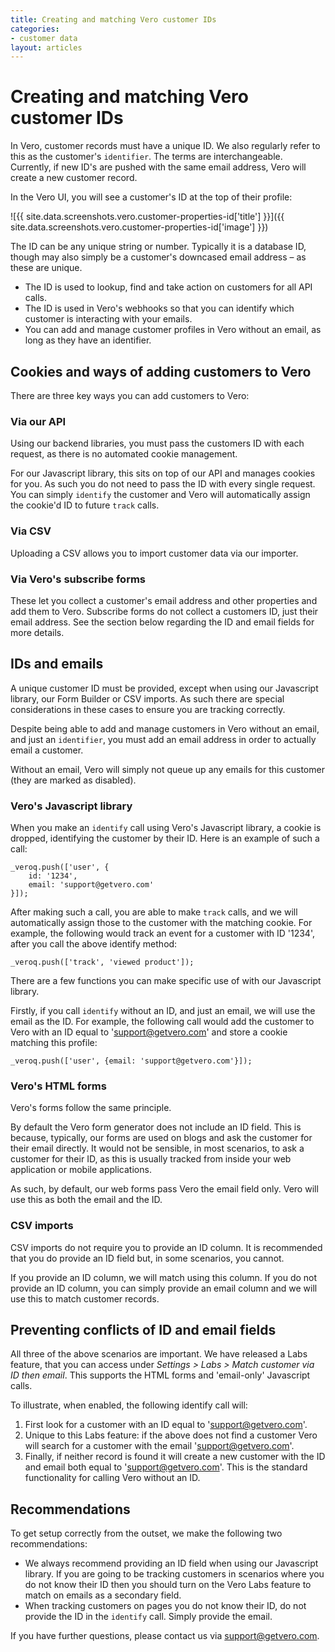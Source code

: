 ```yaml
---
title: Creating and matching Vero customer IDs
categories:
- customer data
layout: articles
---
```


# Creating and matching Vero customer IDs

In Vero, customer records must have a unique ID. We also regularly refer to this as the customer's `identifier`. The terms are interchangeable. Currently, if new ID's are pushed with the same email address, Vero will create a new customer record.

In the Vero UI, you will see a customer's ID at the top of their profile:

![{{ site.data.screenshots.vero.customer-properties-id['title'] }}]({{ site.data.screenshots.vero.customer-properties-id['image'] }})

The ID can be any unique string or number. Typically it is a database ID, though may also simply be a customer's downcased email address – as these are unique.

- The ID is used to lookup, find and take action on customers for all API calls.
- The ID is used in Vero's webhooks so that you can identify which customer is interacting with your emails.
- You can add and manage customer profiles in Vero without an email, as long as they have an identifier.

## Cookies and ways of adding customers to Vero

There are three key ways you can add customers to Vero:

### Via our API

Using our backend libraries, you must pass the customers ID with each request, as there is no automated cookie management. 

For our Javascript library, this sits on top of our API and manages cookies for you. As such you do not need to pass the ID with every single request. You can simply `identify` the customer and Vero will automatically assign the cookie'd ID to future `track` calls.

### Via CSV

Uploading a CSV allows you to import customer data via our importer.

### Via Vero's subscribe forms

These let you collect a customer's email address and other properties and add them to Vero. Subscribe forms do not collect a customers ID, just their email address. See the section below regarding the ID and email fields for more details.

## IDs and emails

A unique customer ID must be provided, except when using our Javascript library, our Form Builder or CSV imports. As such there are special considerations in these cases to ensure you are tracking correctly.

Despite being able to add and manage customers in Vero without an email, and just an `identifier`, you must add an email address in order to actually email a customer.

Without an email, Vero will simply not queue up any emails for this customer (they are marked as disabled).

### Vero's Javascript library

When you make an `identify` call using Vero's Javascript library, a cookie is dropped, identifying the customer by their ID. Here is an example of such a call:

	_veroq.push(['user', {
		id: '1234',
		email: 'support@getvero.com'
	}]);

After making such a call, you are able to make `track` calls, and we will automatically assign those to the customer with the matching cookie. For example, the following would track an event for a customer with ID '1234', after you call the above identify method:

	_veroq.push(['track', 'viewed product']);

There are a few functions you can make specific use of with our Javascript library.

Firstly, if you call `identify` without an ID, and just an email, we will use the email as the ID. For example, the following call would add the customer to Vero with an ID equal to 'support@getvero.com' and store a cookie matching this profile:

	_veroq.push(['user', {email: 'support@getvero.com'}]);

### Vero's HTML forms

Vero's forms follow the same principle.

By default the Vero form generator does not include an ID field. This is because, typically, our forms are used on blogs and ask the customer for their email directly. It would not be sensible, in most scenarios, to ask a customer for their ID, as this is usually tracked from inside your web application or mobile applications.

As such, by default, our web forms pass Vero the email field only. Vero will use this as both the email and the ID.

### CSV imports

CSV imports do not require you to provide an ID column. It is recommended that you do provide an ID field but, in some scenarios, you cannot.

If you provide an ID column, we will match using this column. If you do not provide an ID column, you can simply provide an email column and we will use this to match customer records.

## Preventing conflicts of ID and email fields

All three of the above scenarios are important. We have released a Labs feature, that you can access under *Settings > Labs > Match customer via ID then email*. This supports the HTML forms and 'email-only' Javascript calls.

To illustrate, when enabled, the following identify call will:

1. First look for a customer with an ID equal to 'support@getvero.com'.
2. Unique to this Labs feature: if the above does not find a customer Vero will search for a customer with the email 'support@getvero.com'.
3. Finally, if neither record is found it will create a new customer with the ID and email both equal to 'support@getvero.com'. This is the standard functionality for calling Vero without an ID.

## Recommendations

To get setup correctly from the outset, we make the following two recommendations:

- We always recommend providing an ID field when using our Javascript library.
If you are going to be tracking customers in scenarios where you do not know their ID then you should turn on the Vero Labs feature to match on emails as a secondary field.
- When tracking customers on pages you do not know their ID, do not provide the ID in the `identify` call. Simply provide the email.

If you have further questions, please contact us via 
[support@getvero.com](mailto:support@getvero.com).